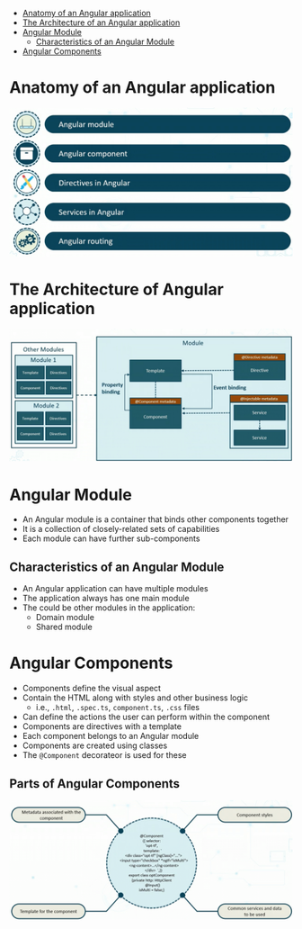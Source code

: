 <!-- markdownlint-disable MD041-->

- [Anatomy of an Angular application](#anatomy-of-an-angular-application)
- [The Architecture of an Angular application](#the-architecture-of-angular-application)
- [Angular Module](#angular-module)
  - [Characteristics of an Angular Module](#characteristics-of-an-angular-module)
- [Angular Components](#angular-components)

# Anatomy of an Angular application

![Anatomy of an Angular Application](img/anatomy-of-an-angular-app.png)

# The Architecture of Angular application

![Architecture of an Angular application](img/architecture.png)

# Angular Module

- An Angular module is a container that binds other components together
- It is a collection of closely-related sets of capabilities
- Each module can have further sub-components

## Characteristics of an Angular Module

- An Angular application can have multiple modules
- The application always has one main module
- The could be other modules in the application:
  - Domain module
  - Shared module

# Angular Components

- Components define the visual aspect
- Contain the HTML along with styles and other business logic
  - i.e., `.html`, `.spec.ts`, `component.ts`, `.css` files
- Can define the actions the user can perform within the component
- Components are directives with a template
- Each component belongs to an Angular module
- Components are created using classes
- The `@Component` decorateor is used for these

## Parts of Angular Components

![Parts of Angular Components](img/parts-of-a-component.png)
